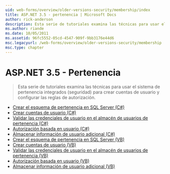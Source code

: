 ```yaml
---
uid: web-forms/overview/older-versions-security/membership/index
title: ASP.NET 3.5 - pertenencia | Microsoft Docs
author: rick-anderson
description: Esta serie de tutoriales examina las técnicas para usar el sistema de pertenencia integrados (seguridad) para crear cuentas de usuario y configurar las reglas de autorización.
ms.author: riande
ms.date: 10/05/2011
ms.assetid: 96fc5552-05cd-4547-909f-9bb3176e44d6
msc.legacyurl: /web-forms/overview/older-versions-security/membership
msc.type: chapter
---
```

<a name="aspnet-35---membership"></a>ASP.NET 3.5 - Pertenencia
====================
> Esta serie de tutoriales examina las técnicas para usar el sistema de pertenencia integrados (seguridad) para crear cuentas de usuario y configurar las reglas de autorización.


- [Crear el esquema de pertenencia en SQL Server (C#)](creating-the-membership-schema-in-sql-server-cs.md)
- [Crear cuentas de usuario (C#)](creating-user-accounts-cs.md)
- [Validar las credenciales de usuario en el almacén de usuarios de pertenencia (C#)](validating-user-credentials-against-the-membership-user-store-cs.md)
- [Autorización basada en usuario (C#)](user-based-authorization-cs.md)
- [Almacenar información de usuario adicional (C#)](storing-additional-user-information-cs.md)
- [Crear el esquema de pertenencia en SQL Server (VB)](creating-the-membership-schema-in-sql-server-vb.md)
- [Crear cuentas de usuario (VB)](creating-user-accounts-vb.md)
- [Validar las credenciales de usuario en el almacén de usuarios de pertenencia (VB)](validating-user-credentials-against-the-membership-user-store-vb.md)
- [Autorización basada en usuario (VB)](user-based-authorization-vb.md)
- [Almacenar información de usuario adicional (VB)](storing-additional-user-information-vb.md)
